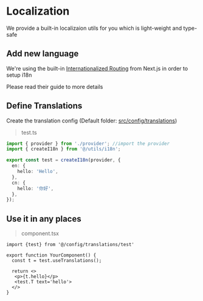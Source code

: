 # Localization

We provide a built-in localizaion utils for you which is light-weight and type-safe

## Add new language

We're using the built-in [Internationalized Routing](https://nextjs.org/docs/advanced-features/i18n-routing) from Next.js in order to setup i18n

Please read their guide to more details

## Define Translations

Create the translation config (Default folder: [src/config/translations](./src/config/translations))

> test.ts

```ts
import { provider } from './provider'; //import the provider
import { createI18n } from '@/utils/i18n';

export const test = createI18n(provider, {
  en: {
    hello: 'Hello',
  },
  cn: {
    hello: '你好',
  },
});
```

## Use it in any places

> component.tsx

```tsx
import {test} from '@/config/translations/test'

export function YourComponent() {
  const t = test.useTranslations();

  return <>
   <p>{t.hello}</p>
   <test.T text='hello'>
  </>
}
```
